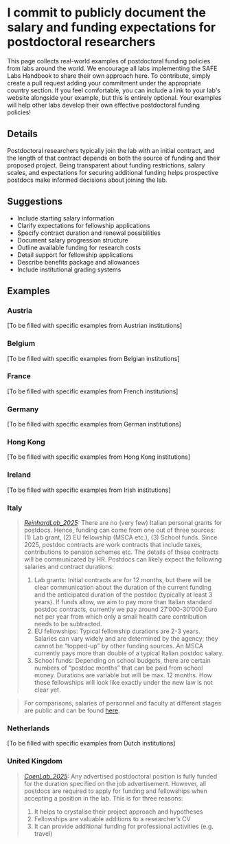 # I commit to publicly document the salary and funding expectations for postdoctoral researchers

This page collects real-world examples of postdoctoral funding policies from labs around the world. We encourage all labs implementing the SAFE Labs Handbook to share their own approach here. To contribute, simply create a pull request adding your commitment under the appropriate country section. If you feel comfortable, you can include a link to your lab's website alongside your example, but this is entirely optional. Your examples will help other labs develop their own effective postdoctoral funding policies!

## Details
Postdoctoral researchers typically join the lab with an initial contract, and the length of that contract depends on both the source of funding and their proposed project. Being transparent about funding restrictions, salary scales, and expectations for securing additional funding helps prospective postdocs make informed decisions about joining the lab.

## Suggestions
- Include starting salary information
- Clarify expectations for fellowship applications
- Specify contract duration and renewal possibilities
- Document salary progression structure
- Outline available funding for research costs
- Detail support for fellowship applications
- Describe benefits package and allowances
- Include institutional grading systems

## Examples

### Austria
[To be filled with specific examples from Austrian institutions]

### Belgium
[To be filled with specific examples from Belgian institutions]

### France
[To be filled with specific examples from French institutions]

### Germany
[To be filled with specific examples from German institutions]

### Hong Kong
[To be filled with specific examples from Hong Kong institutions]

### Ireland
[To be filled with specific examples from Irish institutions]

### Italy
>_[ReinhardLab_2025](https://reinhardlab.org/philosophy):_ There are no (very few) Italian personal grants for postdocs. Hence, funding can come from one out of three sources: (1) Lab grant, (2) EU fellowship (MSCA etc.), (3) School funds. Since 2025, postdoc contracts are work contracts that include taxes, contributions to pension schemes etc. The details of these contracts will be communicated by HR. Postdocs can likely expect the following salaries and contract durations:
>1. Lab grants: Initial contracts are for 12 months, but there will be clear communication about the duration of the current funding and the anticipated duration of the postdoc (typically at least 3 years). If funds allow, we aim to pay more than Italian standard postdoc contracts, currently we pay around 27’000-30’000 Euro net per year from which only a small health care contribution needs to be subtracted. 
>2. EU fellowships: Typical fellowship durations are 2-3 years. Salaries can vary widely and are determined by the agency; they cannot be “topped-up” by other funding sources. An MSCA currently pays more than double of a typical Italian postdoc salary.
>3. School funds: Depending on school budgets, there are certain numbers of “postdoc months” that can be paid from school money. Durations are variable but will be max. 12 months. How these fellowships will look like exactly under the new law is not clear yet.

>For comparisons, salaries of personnel and faculty at different stages are public and can be found [here](https://www.sissa.it/servizi-informazioni-personale/salary-tables).

### Netherlands
[To be filled with specific examples from Dutch institutions]

### United Kingdom
>_[CoenLab_2025](https://coen-lab.com/):_ Any advertised postdoctoral position is fully funded for the duration specified on the job advertisement. However, all postdocs are required to apply for funding and fellowships when accepting a position in the lab. This is for three reasons:
>1. It helps to crystalise their project approach and hypotheses
>2. Fellowships are valuable additions to a researcher’s CV
>3. It can provide additional funding for professional activities (e.g. travel)
